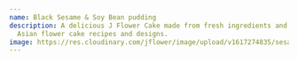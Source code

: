 ```yaml
---
name: Black Sesame & Soy Bean pudding
description: A delicious J Flower Cake made from fresh ingredients and original
  Asian flower cake recipes and designs.
image: https://res.cloudinary.com/jflower/image/upload/v1617274835/sesamesoy_btkwoj.jpg
---
```

